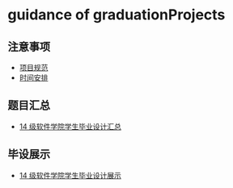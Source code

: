 # guidance of graduationProjects

## 注意事项

- [项目规范](suggest.md)
- [时间安排]()

## 题目汇总

- [14 级软件学院学生毕业设计汇总](https://github.com/liujinmenghaoren/graduation-projects/issues/1)


## 毕设展示

- [14 级软件学院学生毕业设计展示]()
